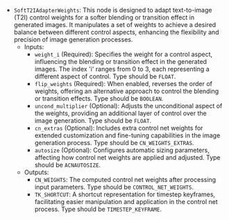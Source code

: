 - `SoftT2IAdapterWeights`: This node is designed to adapt text-to-image (T2I) control weights for a softer blending or transition effect in generated images. It manipulates a set of weights to achieve a desired balance between different control aspects, enhancing the flexibility and precision of image generation processes.
    - Inputs:
        - `weight_i` (Required): Specifies the weight for a control aspect, influencing the blending or transition effect in the generated images. The index 'i' ranges from 0 to 3, each representing a different aspect of control. Type should be `FLOAT`.
        - `flip_weights` (Required): When enabled, reverses the order of weights, offering an alternative approach to control the blending or transition effects. Type should be `BOOLEAN`.
        - `uncond_multiplier` (Optional): Adjusts the unconditional aspect of the weights, providing an additional layer of control over the image generation. Type should be `FLOAT`.
        - `cn_extras` (Optional): Includes extra control net weights for extended customization and fine-tuning capabilities in the image generation process. Type should be `CN_WEIGHTS_EXTRAS`.
        - `autosize` (Optional): Configures automatic sizing parameters, affecting how control net weights are applied and adjusted. Type should be `ACNAUTOSIZE`.
    - Outputs:
        - `CN_WEIGHTS`: The computed control net weights after processing input parameters. Type should be `CONTROL_NET_WEIGHTS`.
        - `TK_SHORTCUT`: A shortcut representation for timestep keyframes, facilitating easier manipulation and application in the control net process. Type should be `TIMESTEP_KEYFRAME`.
